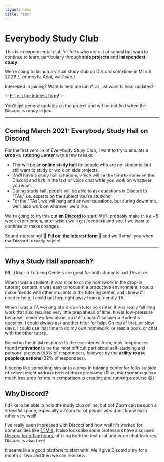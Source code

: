 ```yaml
---
layout: home
title: "esc"
---
```


# Everybody Study Club

This is an experimental club for folks who are out of school but want to continue to learn, particularly through **side projects** and **independent study**.

We're going to launch a virtual study club on Discord sometime in March 2021! _(...or maybe April, we'll see.)_

Interested in joining? Want to help me run i? Or just want to hear updates?

✨ [Fill out the interest form](https://forms.gle/TBnHtxim8517Q8jT9)! ✨

You'll get general updates on the project and will be notified when the Discord is ready to join.

---

## Coming March 2021: Everybody Study Hall on Discord

For the first version of Everybody Study Club, I want to try to emulate a **Drop-In Tutoring Center** with a few tweaks:

- This will be an **online study hall** for people who are _not_ students, but still want to study or work on side projects.
- We'll have a study hall schedule, which will be the time to come on the Discord and lurk in the text or voice chat while you work on whatever you want.
- During study hall, people will be able to ask questions in Discord to "TAs," i.e. experts on the subject you're studying
- For the "TAs", we will hang and answer questions, but during downtime, we'll also work on whatever we'd like.

We're going to try this out **on [Discord](http://discord.com/)** to start! We'll probably make this a ~5 week experiement, after which we'll get feedback and see if we want to continue or make changes.

Sound interesting? 🌟 **[Fill out the interest form](https://forms.gle/TBnHtxim8517Q8jT9)** 🌟 and we'll email you when the Discord is ready to join!!

---

## Why a Study Hall approach?

IRL, Drop-in Tutoring Centers are great for both students and TAs alike.

When I was a student, it was nice to do my homework in the drop-in tutoring centers. It was easy to focus in a productive environment, I could make friends with other students in the tutoring center, and I knew if I needed help, I could get help right away from a friendly TA.

When I was a TA working at a drop-in tutoring center, it was really fulfilling work that also required very little prep ahead of time. It was low-pressure because I never worked alone, so if if I couldn't answer a student's question, I could always ask another tutor for help. On top of that, on slow days, I could use that time to do my own homework, or read a book, or chat with the other tutors.

Based on the initial response to the esc interest form, most respondees found **motivation** to be the most difficult part about self-studying and personal projects (63% of respondees), followed by the **ability to ask people questions** (32% of respondees).

It seems like something similar to a drop-in tutoring center for folks outside of school might address both of these problems! (Plus, this format requires much less prep for me in comparison to creating and running a course 😄)

## Why Discord?

I'd like to be able to hold the study club online, but oof Zoom can be such a stressful space, especially a Zoom full of people who don't know each other very well!

I've really been impressed with Discord and how well it's worked for communities like [TTMIK](https://talktomeinkorean.com/). It also looks like some professors have also used [Discord for office hours](https://profteacher.com/2021/01/05/setting-up-discord-for-office-hours/), utilizing both the text chat and voice chat features. Discord is also free!

It seems like a good platform to start with! We'll give Discord a try for a month or two and then we can reassess.
